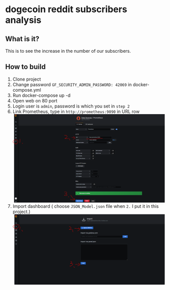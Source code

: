 # dogecoin reddit subscribers analysis

## What is it?
This is to see the increase in the number of our subscribers.





## How to build

1. Clone project
2. Change password `GF_SECURITY_ADMIN_PASSWORD: 42069` in docker-compose.yml
3. Run docker-compose up -d
4. Open web on 80 port
5. Login user is `admin`, password is which you set in `step 2`
6. Link Prometheus, type in `http://prometheus:9090` in URL row
![](./readme_img/link_prometheus.PNG)
7. Import dashboard ( choose `JSON_Model.json` file when `2.`
 I put it in this project.)
![](./readme_img/import_dashbord.PNG)

